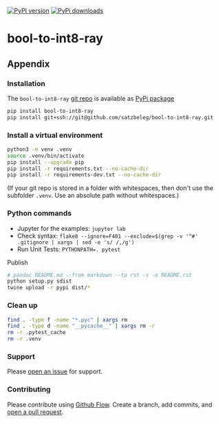 [![PyPI version](https://badge.fury.io/py/bool-to-int8-ray.svg)](https://badge.fury.io/py/bool-to-int8-ray)
[![PyPi downloads](https://img.shields.io/pypi/dm/bool-to-int8-ray)](https://img.shields.io/pypi/dm/bool-to-int8-ray)

# bool-to-int8-ray

## Appendix

### Installation
The `bool-to-int8-ray` [git repo](http://github.com/satzbeleg/bool-to-int8-ray) is available as [PyPi package](https://pypi.org/project/bool-to-int8-ray)

```sh
pip install bool-to-int8-ray
pip install git+ssh://git@github.com/satzbeleg/bool-to-int8-ray.git
```

### Install a virtual environment

```sh
python3 -m venv .venv
source .venv/bin/activate
pip install --upgrade pip
pip install -r requirements.txt --no-cache-dir
pip install -r requirements-dev.txt --no-cache-dir
```

(If your git repo is stored in a folder with whitespaces, then don't use the subfolder `.venv`. Use an absolute path without whitespaces.)

### Python commands

* Jupyter for the examples: `jupyter lab`
* Check syntax: `flake8 --ignore=F401 --exclude=$(grep -v '^#' .gitignore | xargs | sed -e 's/ /,/g')`
* Run Unit Tests: `PYTHONPATH=. pytest`

Publish

```sh
# pandoc README.md --from markdown --to rst -s -o README.rst
python setup.py sdist 
twine upload -r pypi dist/*
```

### Clean up 

```sh
find . -type f -name "*.pyc" | xargs rm
find . -type d -name "__pycache__" | xargs rm -r
rm -r .pytest_cache
rm -r .venv
```


### Support
Please [open an issue](https://github.com/satzbeleg/bool-to-int8-ray/issues/new) for support.


### Contributing
Please contribute using [Github Flow](https://guides.github.com/introduction/flow/). Create a branch, add commits, and [open a pull request](https://github.com/satzbeleg/bool-to-int8-ray/compare/).
